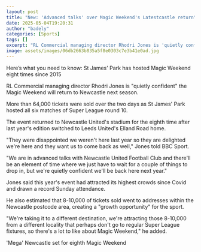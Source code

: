```yaml
---
layout: post
title: "New: 'Advanced talks' over Magic Weekend's Latestcastle return"
date: 2025-05-04T19:20:31
author: "badely"
categories: [Sports]
tags: []
excerpt: "RL Commercial managing director Rhodri Jones is 'quietly confident' the Magic Weekend will return to Newcastle next season."
image: assets/images/06db2663b835a5f8e0303c7e3b41e0ad.jpg
---
```


Here’s what you need to know: St James' Park has hosted Magic Weekend eight times since 2015

RL Commercial managing director Rhodri Jones is "quietly confident" the Magic Weekend will return to Newcastle next season.

More than 64,000 tickets were sold over the two days as St James' Park hosted all six matches of Super League round 10.

The event returned to Newcastle United's stadium for the eighth time after last year's edition switched to Leeds United's Elland Road home.

"They were disappointed we weren't here last year so they are delighted we're here and they want us to come back as well," Jones told BBC Sport.

"We are in advanced talks with Newcastle United Football Club and there'll be an element of time where we just have to wait for a couple of things to drop in, but we're quietly confident we'll be back here next year."

Jones said this year's event had attracted its highest crowds since Covid and drawn a record Sunday attendance.

He also estimated that 8-10,000 of tickets sold went to addresses within the Newcastle postcode area, creating a "growth opportunity" for the sport.

"We're taking it to a different destination, we're attracting those 8-10,000 from a different locality that perhaps don't go to regular Super League fixtures, so there's a lot to like about Magic Weekend," he added.

'Mega' Newcastle set for eighth Magic Weekend

